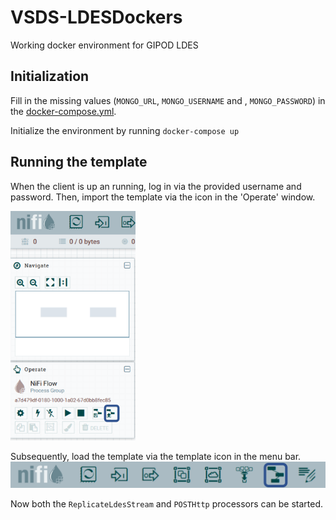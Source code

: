 # VSDS-LDESDockers
Working docker environment for GIPOD LDES

## Initialization

Fill in the missing values (`MONGO_URL`, `MONGO_USERNAME` and , `MONGO_PASSWORD`) in the [docker-compose.yml](docker-compose.yml).

Initialize the environment by running `docker-compose up`

## Running the template

When the client is up an running, log in via the provided username and password. Then, import the template via the icon in the 'Operate' window.

<img src="images/ImportTemplate.png" alt="Import Template" width="200"/>

Subsequently, load the template via the template icon in the menu bar.
![Load Template](images/LoadTemplate.png)

Now both the `ReplicateLdesStream` and `POSTHttp` processors can be started.
